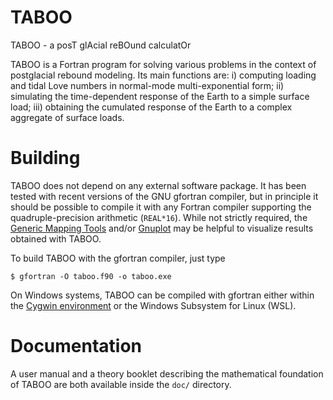 # TABOO
TABOO - a posT glAcial reBOund calculatOr

TABOO is a Fortran program for solving various problems in the context of postglacial rebound modeling. Its main functions are: i) computing loading and tidal Love numbers in normal-mode multi-exponential form; ii) simulating the time-dependent response of the Earth to a simple surface load; iii) obtaining the cumulated response of the Earth to a complex aggregate of surface loads.

# Building

TABOO does not depend on any external software package. It has been tested with recent versions of the GNU gfortran compiler, but in principle it should be possible to compile it with any Fortran compiler supporting the quadruple-precision arithmetic (`REAL*16`). While not strictly required, the [Generic Mapping Tools](https://www.generic-mapping-tools.org/) and/or [Gnuplot](http://www.gnuplot.info/) may be helpful to visualize results obtained with TABOO.

To build TABOO with the gfortran compiler, just type

    $ gfortran -O taboo.f90 -o taboo.exe
   
On Windows systems, TABOO can be compiled with gfortran either within the [Cygwin environment](http://cygwin.com) or the Windows Subsystem for Linux (WSL).

# Documentation

A user manual and a theory booklet describing the mathematical foundation of TABOO are both available inside the `doc/` directory.
